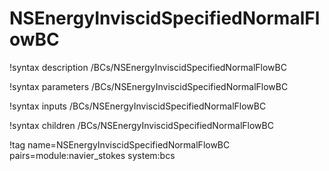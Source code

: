 # NSEnergyInviscidSpecifiedNormalFlowBC

!syntax description /BCs/NSEnergyInviscidSpecifiedNormalFlowBC

!syntax parameters /BCs/NSEnergyInviscidSpecifiedNormalFlowBC

!syntax inputs /BCs/NSEnergyInviscidSpecifiedNormalFlowBC

!syntax children /BCs/NSEnergyInviscidSpecifiedNormalFlowBC

!tag name=NSEnergyInviscidSpecifiedNormalFlowBC pairs=module:navier_stokes system:bcs
